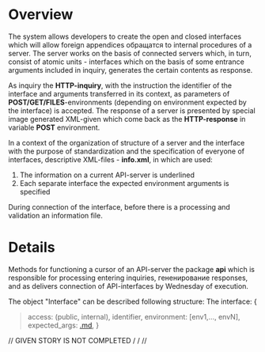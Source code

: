# Overview #

The system allows developers to create the open and closed interfaces which will allow foreign appendices обращатся to internal procedures of a server. The server works on the basis of connected servers which, in turn, consist of atomic units - interfaces which on the basis of some entrance arguments included in inquiry, generates the certain contents as response.

As inquiry the **HTTP-inquiry**, with the instruction the identifier of the interface and arguments transferred in its context, as parameters of **POST/GET/FILES**-environments (depending on environment expected by the interface) is accepted.
The response of a server is presented by special image generated XML-given which come back as the **HTTP-response** in variable **POST** environment.

In a context of the organization of structure of a server and the interface with the purpose of standardization and the specification of everyone of interfaces, descriptive XML-files - **info.xml**, in which are used:
  1. The information on a current API-server is underlined
  1. Each separate interface the expected environment arguments is specified

During connection of the interface, before there is a processing and validation an information file.

# Details #

Methods for functioning a cursor of an API-server the package **api** which is responsible for processing entering inquiries, гененирование responses, and as delivers connection of API-interfaces by Wednesday of execution.

The object "Interface" can be described following structure:
The interface: {
> access: (public, internal),
> identifier,
> environment: [env1,..., envN],
> expected\_args: [.md](.md),
}

// GIVEN STORY IS NOT COMPLETED / / //